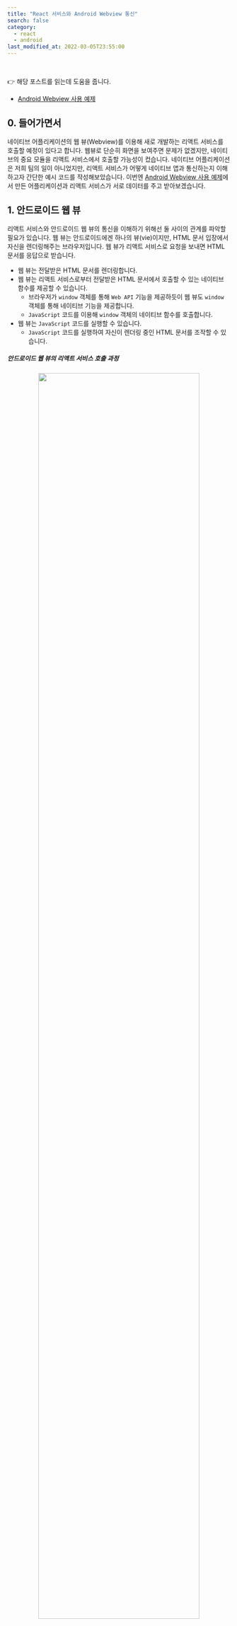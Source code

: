 ```yaml
---
title: "React 서비스와 Android Webview 통신"
search: false
category:
  - react
  - android
last_modified_at: 2022-03-05T23:55:00
---
```


<br>

👉 해당 포스트를 읽는데 도움을 줍니다.
- [Android Webview 사용 예제][android-webview-link] 

## 0. 들어가면서

네이티브 어플리케이션의 웹 뷰(Webview)를 이용해 새로 개발하는 리액트 서비스를 호출할 예정이 있다고 합니다. 
웹뷰로 단순히 화면을 보여주면 문제가 없겠지만, 네이티브의 중요 모듈을 리액트 서비스에서 호출할 가능성이 컸습니다. 
네이티브 어플리케이션은 저희 팀의 일이 아니었지만, 리액트 서비스가 어떻게 네이티브 앱과 통신하는지 이해하고자 간단한 예시 코드를 작성해보았습니다. 
이번엔 [Android Webview 사용 예제][android-webview-link]에서 만든 어플리케이션과 리액트 서비스가 서로 데이터를 주고 받아보겠습니다.

## 1. 안드로이드 웹 뷰

리액트 서비스와 안드로이드 웹 뷰의 통신을 이해하기 위해선 둘 사이의 관계를 파악할 필요가 있습니다. 
웹 뷰는 안드로이드에겐 하나의 뷰(vie)이지만, HTML 문서 입장에서 자신을 렌더링해주는 브라우저입니다. 
웹 뷰가 리액트 서비스로 요청을 보내면 HTML 문서를 응답으로 받습니다. 
- 웹 뷰는 전달받은 HTML 문서를 렌더링합니다.
- 웹 뷰는 리액트 서비스로부터 전달받은 HTML 문서에서 호출할 수 있는 네이티브 함수를 제공할 수 있습니다.
    - 브라우저가 `window` 객체를 통해 `Web API` 기능을 제공하듯이 웹 뷰도 `window` 객체를 통해 네이티브 기능을 제공합니다. 
    - `JavaScript` 코드를 이용해 `window` 객체의 네이티브 함수를 호출합니다.
- 웹 뷰는 `JavaScript` 코드를 실행할 수 있습니다.
    - `JavaScript` 코드를 실행하여 자신이 렌더링 중인 HTML 문서를 조작할 수 있습니다. 

##### 안드로이드 웹 뷰의 리액트 서비스 호출 과정

<p align="center">
    <img src="/images/react-android-webview-communication-1.JPG" width="85%" class="image__border">
</p>

##### 안드로이드 웹 뷰와 HTML 문서 통신
- 웹 뷰 인스턴스에게 렌더링 중인 HTML 문서에게 네이티브 메소드를 호출할 수 있는 인터페이스를 제공합니다.
- 웹 뷰 인스턴스는 자신의 메소드를 이용하여 `JavaScript` 코드를 실행할 수 있습니다.

<p align="center">
    <img src="/images/react-android-webview-communication-2.JPG" width="55%" class="image__border">
</p>

## 2. 안드로이드 웹 뷰 자바스크립트 인터페이스 추가

### 2.1. JavaScript 인터페이스 만들기

##### JavascriptCallbackClient 클래스
- 렌더링 중인 HTML 문서에서 호출할 수 있는 메소드를 정의합니다.
- 호출할 수 있는 메소드에 `@JavascriptInterface` 애너테이션을 추가합니다.
- `showToastMessage` 메소드
    - HTML 문서에서 전달한 메세지를 토스트 기능을 통해 화면에 띄웁니다.
- `callJavaScriptFunction` 메소드
    - 5초 뒤 `JavaScript` 코드를 이용해 커스텀 이벤트(CustomEvent)를 발행합니다.
    - 커스텀 이벤트의 이름은 `"javascriptFunction"` 입니다.
    - 발행한 이벤트를 이용해 리액트 서비스의 상태를 변경합니다.
    - [Mozilla - CustomEvent][mozilla-custom-event-link]

```java
package com.example.myapplication.web;

import android.app.Activity;
import android.webkit.JavascriptInterface;
import android.webkit.WebView;
import android.widget.Toast;

public class JavascriptCallbackClient {

    private Activity mContext;
    private WebView webView;

    public JavascriptCallbackClient(Activity activity, WebView webView) {
        this.mContext = activity;
        this.webView = webView;
    }

    private String publishEvent(String functionName, String data) {
        StringBuffer buffer = new StringBuffer()
                .append("window.dispatchEvent(\n")
                .append("   new CustomEvent(\"").append(functionName).append("\", {\n")
                .append("           detail: {\n")
                .append("               data: ").append(data).append("\n")
                .append("           }\n")
                .append("       }\n")
                .append("   )\n")
                .append(");");
        return buffer.toString();
    }

    @JavascriptInterface
    public void showToastMessage(final String message) {
        Toast.makeText(mContext, message, Toast.LENGTH_SHORT).show();
    }

    @JavascriptInterface
    public void callJavaScriptFunction() {
        webView.postDelayed(() -> {
            webView.evaluateJavascript(publishEvent("javascriptFunction", "\"Hello, I'm message from Android\""),
                    (result) -> {
                        Toast.makeText(mContext, result, Toast.LENGTH_SHORT).show();
                    }
            );
        }, 5000);
    }
}
```

### 2.2. JavaScript 인터페이스 등록하기

전체 코드를 확인하시려면 [Android Webview 사용 예제][android-webview-link] 포스트를 참고하세요.

##### FirstFragment 클래스
- `WebView` 클래스의 `addJavascriptInterface` 메소드로 이전 단계에서 만든 `JavascriptCallbackClient` 클래스를 등록합니다.
- `HTML` 문서에서 사용할 수 있도록 이름을 `android`로 지정합니다.
    - `window` 객체로부터 `android` 객체를 꺼내 사용할 수 있습니다.
- 리액트 서비스를 호출할 수 있도록 주소를 변경합니다.
    - 안드로이드 앱은 리액트 서비스 주소를 모르기 때문에 `LAN IP`를 전달합니다.

```java
package com.example.myapplication;

public class FirstFragment extends Fragment {

    private FragmentFirstBinding binding;

    private WebView webView;
    private ProgressBar progressBar;
    private EditText urlEditText;
    private OnBackPressedCallback onBackPressedCallback;

    public void initWebView() {

        webView.setWebViewClient(new WebViewClient() {

            @Override
            public void onPageStarted(WebView view, String url, Bitmap favicon) {
                super.onPageStarted(view, url, favicon);
                progressBar.setVisibility(View.VISIBLE);
            }

            @Override
            public void onPageFinished(WebView view, String url) {
                super.onPageFinished(view, url);
                progressBar.setVisibility(View.GONE);
            }

            @Override
            public boolean shouldOverrideUrlLoading(WebView view, String url) {
                view.loadUrl(url);
                return true;
            }
        });

        WebSettings webSettings = webView.getSettings();
        webSettings.setJavaScriptEnabled(true);

        // JavaScript 인터페이스 등록
        webView.addJavascriptInterface(new JavascriptCallbackClient(requireActivity(), webView), "android");
        webView.loadUrl("http://192.168.0.216:3000/");
    }

    // ...
}
```

## 3. 리액트 서비스

### 3.1. App.jsx 파일

- `window` 객체에 `android` 객체가 있는 경우 함수를 호출합니다.
    - `showToastMessage` 함수 - `"Hello Native Callback"` 메세지를 전달하여 토스트 메세지를 띄웁니다.
    - `callJavaScriptFunction` 함수 - 네이티브 앱에서 5초 뒤에 `"javascriptFunction"` 이벤트를 발행합니다. 
- 웹 뷰에서 발행시킬 이벤트를 등록합니다. 
    - 이벤트 이름은 `"javascriptFunction"`입니다.
    - 네이티브 앱으로부터 전달받은 내용으로 화면에 보이는 메세지를 변경합니다.

```jsx
import logo from './logo.svg'
import './App.css'
import {useEffect, useState} from "react";

function App() {

    const [messageFromAndroid, setMessageFromAndroid] = useState('Hello Vite + React!');

    useEffect(() => {

        const eventFromAndroid = async (event) => {
            setMessageFromAndroid(event.detail.data);
        }

        window.addEventListener('javascriptFunction', eventFromAndroid);

        if (window.android) {
            window.android.showToastMessage("Hello Native Callback");
            window.android.callJavaScriptFunction();
        }

        return () => {
            window.removeEventListener('javascriptFunction', eventFromAndroid);
        };
    }, []);

    return (<div className="App">
        <header className="App-header">
            <img src={logo} className="App-logo" alt="logo"/>
            <p>{messageFromAndroid}</p>
            <p>
                Edit <code>App.jsx</code> and save to test HMR updates.
            </p>
            <p>
                <a
                    className="App-link"
                    href="https://reactjs.org"
                    target="_blank"
                    rel="noopener noreferrer"
                >
                    Learn React
                </a>
                {' | '}
                <a
                    className="App-link"
                    href="https://vitejs.dev/guide/features.html"
                    target="_blank"
                    rel="noopener noreferrer"
                >
                    Vite Docs
                </a>
            </p>
        </header>
    </div>)
}

export default App
```

## 4. 안드로이드 에뮬레이터 테스트

<p align="left">
    <img src="/images/react-android-webview-communication-3.gif" width="25%" class="image__border">
</p>

##### CLOSING

안드로이드 개발자가 아니기 때문에 잘못된 설명을 하고 있다면 댓글로 알려주시길 부탁드립니다. 감사하겠습니다. 

#### TEST CODE REPOSITORY
- <https://github.com/Junhyunny/blog-in-action/tree/master/2022-03-05-android-webview-communication>

#### REFERENCE
- <https://programmer-eun.tistory.com/54>

[android-webview-link]: https://junhyunny.github.io/android/android-webview/

[mozilla-custom-event-link]: https://developer.mozilla.org/ko/docs/Web/API/CustomEvent/CustomEvent